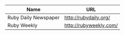 Name | URL
------------ | -------------
Ruby Daily Newspaper | http://rubydaily.org/
Ruby Weekly | http://rubyweekly.com/